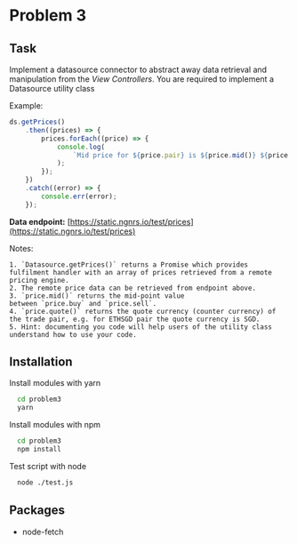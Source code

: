 # Problem 3

## Task

Implement a datasource connector to abstract away data retrieval and manipulation from the *View Controllers*. You are required to implement a Datasource utility class

Example:

```jsx
ds.getPrices()
	.then((prices) => {
		prices.forEach((price) => {
			console.log(
				`Mid price for ${price.pair} is ${price.mid()} ${price.quote()}.`
			);
		});
	})
	.catch((error) => {
		console.err(error);
	});
```

**Data endpoint:** [https://static.ngnrs.io/test/prices](https://static.ngnrs.io/test/prices)

Notes:

    1. `Datasource.getPrices()` returns a Promise which provides fulfilment handler with an array of prices retrieved from a remote pricing engine.
    2. The remote price data can be retrieved from endpoint above.
    3. `price.mid()` returns the mid-point value between `price.buy` and `price.sell`.
    4. `price.quote()` returns the quote currency (counter currency) of the trade pair, e.g. for ETHSGD pair the quote currency is SGD.
    5. Hint: documenting you code will help users of the utility class understand how to use your code.

## Installation

Install modules with yarn

```bash
  cd problem3
  yarn
```

Install modules with npm

```bash
  cd problem3
  npm install
```

Test script with node

```bash
  node ./test.js
```

## Packages

- node-fetch
